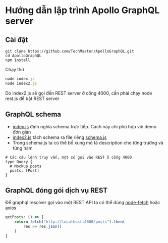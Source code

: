# Hướng dẫn lập trình Apollo GraphQL server

## Cài đặt
```
git clone https://github.com/TechMaster/ApolloGraphQL.git
cd ApolloGraphQL
npm install
```

Chạy thử
```javascript 1.8
node index.js
node index2.js
```
Do index2.js sẽ gọi đến REST server ở cổng 4000, cần phải chạy node rest.js để bật REST server

## GraphQL schema

- [index.js](https://github.com/TechMaster/ApolloGraphQL/blob/master/index.js) định nghĩa schema trực tiếp. Cách này chỉ phù hợp với demo đơn giản
- [index2.js](https://github.com/TechMaster/ApolloGraphQL/blob/master/index2.js) tách schema ra file riêng [schema.js](https://github.com/TechMaster/ApolloGraphQL/blob/master/schema.js) 
- Trong schema.js ta có thể bổ xung mô tả description cho từng trường và từng hàm
```
# Các câu lệnh truy vấn, một số gọi vào REST ở cổng 4000
type Query {
  # Mockup posts
  posts: [Post]
}
```

## GraphQL đóng gói dịch vụ REST
Để graphql resolver gọi vào một REST API ta có thể dùng [node-fetch](https://www.npmjs.com/package/node-fetch) hoặc axios
```javascript
getPosts: () => {
    return fetch("http://localhost:4000/posts").then(
        res => res.json()
    )
}
```

